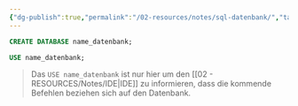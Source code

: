 ```yaml
---
{"dg-publish":true,"permalink":"/02-resources/notes/sql-datenbank/","tags":["code/SQL"],"noteIcon":"","updated":"2025-07-12T13:31:41.314+02:00"}
---
```


```sql
CREATE DATABASE name_datenbank;

USE name_datenbank;
```
>Das `USE name_datenbank` ist nur hier um den [[02 - RESOURCES/Notes/IDE\|IDE]] zu informieren, dass die kommende Befehlen beziehen sich auf den Datenbank.